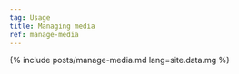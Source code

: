 ```yaml
---
tag: Usage
title: Managing media
ref: manage-media
---
```


{% include posts/manage-media.md lang=site.data.mg %}
